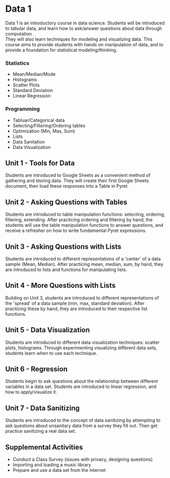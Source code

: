 # Data 1

Data 1 is an introductory course in data science.  Students
will be introduced to tabular data, and learn how to 
ask/answer questions about data through computation .  
They will also learn techniques for modeling and visualizing data.
This course aims to provide students with hands on manipulation
of data, and to provide a foundation for statistical modeling/thinking.

### Statistics
 - Mean/Median/Mode
 - Histograms
 - Scatter Plots
 - Standard Deviation
 - Linear Regression

### Programming
 - Tabluar/Categorical data
 - Selecting/Filtering/Ordering tables
 - Optimization (Min, Max, Sum)
 - Lists
 - Data Sanitation
 - Data Visualization

## Unit 1 - Tools for Data

Students are introduced to Google Sheets as a 
convenient method of gathering and storing data.  They will 
create their first Google Sheets document, then load
 these responses into a Table in Pyret.

## Unit 2 - Asking Questions with Tables

Students are introduced to table manipulation functions:  selecting,
ordering, filtering, extending.  After practicing ordering and filtering by hand,
the students will use the table manipulation functions to answer questions, and
receive a refresher on how to write fundamental Pyret expressions.  

## Unit 3 - Asking Questions with Lists

Students are introduced to different representations of a 'center' of
a data sample (Mean, Median).  After practicing mean, median, sum, 
by hand, they are introduced to lists and functions for manipulating
lists.

## Unit 4 - More Questions with Lists

Building on Unit 3, students are introduced to different representations
of the 'spread' of a data sample (min, max, standard deviation).  After
practicing these by hand, they are introduced to their respective 
list functions.

## Unit 5 - Data Visualization

Students are introduced to different data visualization techniques:
scatter plots, histograms.  Through experimenting visualizing different
data sets, students learn when to use each technique.

## Unit 6 - Regression

Students begin to ask questions about the relationship between different
variables in a data set.  Students are introduced to linear regression,
and how to apply/visualize it.

## Unit 7 - Data Sanitizing
Students are introduced to the concept of data sanitizing by
attempting to ask questions about unsanitary data from a survey they
fill out.  Then get practice sanitizing a real data set.

## Supplemental Activities
 - Conduct a Class Survey (issues with privacy, designing questions)
 - Importing and loading a music library
 - Prepare and use a data set from the internet

